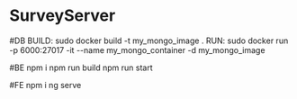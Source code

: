 # SurveyServer

#DB
BUILD: sudo docker build -t my_mongo_image .
RUN: sudo docker run -p 6000:27017 -it --name my_mongo_container -d my_mongo_image

#BE
npm i
npm run build
npm run start

#FE
npm i
ng serve
